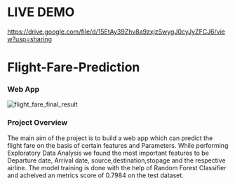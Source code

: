 # LIVE DEMO
https://drive.google.com/file/d/15EtAy39Zhv8a9zxjzSwygJ0cyJyZFCJ6/view?usp=sharing
# Flight-Fare-Prediction
### Web App
![flight_fare_final_result](https://user-images.githubusercontent.com/60823367/134225024-9551b34c-467d-42ec-9582-a18a4ad69ac9.png)

### Project Overview
The main aim of the project is to build a web app which can predict the flight fare on the basis of certain features and Parameters.
While performing Exploratory Data Analysis we found the most important features to be Departure date, Arrival date, source,destination,stopage and the respective airline.
The model training is done with the help of Random Forest Classifier and acheived an metrics score of 0.7984 on the test dataset.
